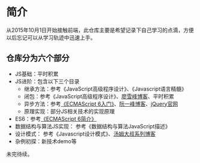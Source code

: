 # 简介

从2015年10月1日开始接触前端，此仓库主要是希望记录下自己学习的点滴，方便以后忘记可以从学习轨迹中迅速上手。


## 仓库分为六个部分
- JS基础：平时积累
- JS进阶：包含以下三个目录
    - 继承方法：参考《JavaScript高级程序设计》、《Javascript语言精髓》
    - 闭包：参考《JavaScript高级程序设计》、[廖雪峰博客](http://www.liaoxuefeng.com/wiki/001434446689867b27157e896e74d51a89c25cc8b43bdb3000/00143449934543461c9d5dfeeb848f5b72bd012e1113d15000)、平时积累
    - 异步方法：参考[《ECMAScript 6入门》](http://es6.ruanyifeng.com)、[阮一峰博客](http://www.ruanyifeng.com/blog/2011/08/a_detailed_explanation_of_jquery_deferred_object.html)、[jQuery官网](https://api.jquery.com/category/deferred-object/)
    - 原理实现：部分JS相关技术的实现原理<br>
- ES6：参考[《ECMAScript 6简介》](http://es6.ruanyifeng.com)
- 数据结构与算法JS实现： 参考《数据结构与算法JavaScript描述》
- 设计模式： 参考《Javascript设计模式》、[汤姆大叔系列博客](http://www.cnblogs.com/TomXu/archive/2011/12/15/2288411.html)
- 杂例初探：新技术demo等

未完待续。
